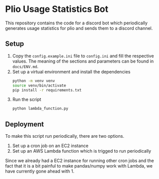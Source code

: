 # Plio Usage Statistics Bot

This repository contains the code for a discord bot which periodically generates usage statistics for plio and sends them to a discord channel.

## Setup
1. Copy the `config.example.ini` file to `config.ini` and fill the respective values. The meaning of the sections and parameters can be found in `docs/ENV.md`.
2. Set up a virtual environment and install the dependencies
    ```bash
    python -m venv venv
    source venv/bin/activate
    pip install -r requirements.txt
    ```
3. Run the script
    ```bash
    python lambda_function.py
    ```

## Deployment
To make this script run periodically, there are two options.
1. Set up a cron job on an EC2 instance
2. Set up an AWS Lambda function which is trigged to run periodically

Since we already had a EC2 instance for running other cron jobs and the fact that it is a bit painful to make pandas/numpy work
with Lambda, we have currently gone ahead with 1.